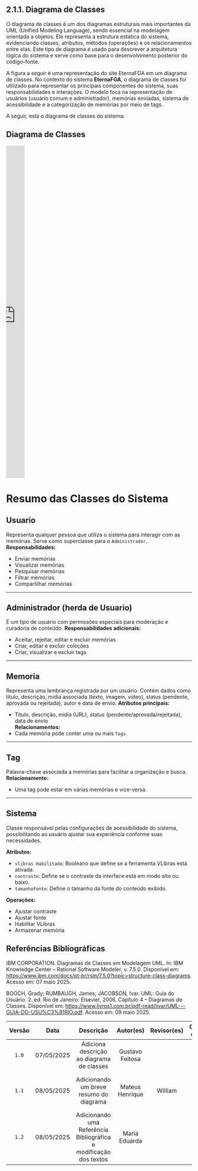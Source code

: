 ## 2.1.1. Diagrama de Classes

O diagrama de classes é um dos diagramas estruturais mais importantes da UML (Unified Modeling Language), sendo essencial na modelagem orientada a objetos. Ele representa a estrutura estática do sistema, evidenciando classes, atributos, métodos (operações) e os relacionamentos entre elas. Este tipo de diagrama é usado para descrever a arquitetura lógica do sistema e serve como base para o desenvolvimento posterior do código-fonte.

A figura a seguir é uma representação do site EternaFGA em um diagrama de classes. No contexto do sistema **EternaFGA**, o diagrama de classes foi utilizado para representar os principais componentes do sistema, suas responsabilidades e interações. O modelo foca na representação de usuários (usuário comum e administrador), memórias enviadas, sistema de acessibilidade e a categorização de memórias por meio de tags.

A seguir, está o diagrama de classes do sistema:
## Diagrama de Classes

<iframe frameborder="0" style="width:10%; height:900px;"
    src="https://viewer.diagrams.net/?tags=%7B%7D&lightbox=1&highlight=0000ff&edit=_blank&layers=1&nav=1&title=Diagrama_Classes.drawio&dark=auto#R%3Cmxfile%3E%3Cdiagram%20id%3D%22C5RBs43oDa-KdzZeNtuy%22%20name%3D%22Page-1%22%3E7VxZc%2BI4EP41VCVbRconxyOQa3czW9lkdmZ2X6YEFlhBthhbXPn12%2FKBL0EMg2Fm4qpUsNqyLPf3davVkt3QB87qzkMz%2BwOzMG1oirVq6NcNTVM1U4UfIVmHkrZihIKJR6yoUiJ4Jq84EiqRdE4s7GcqcsYoJ7OscMRcF494RoY8jy2z1caMZu86QxNcEDyPEC1KPxOL26G0o7UT%2BT0mEzu%2Bs9rqhmccFFeOnsS3kcWWKZF%2B09AHHmM8PHJWA0yF8mK9fP59%2FZk%2BTFt3f%2Fztf0P%2F9P%2F8%2BNenZtjY7T6XbB7Bwy4%2FuOnX6fj2%2FpPx8mX2ePv3UrnrDf9oRpcoC0Tnkb4aWovCTfrx7z%2F%2BvDHQGz3VIwxkk%2Bhc9Bvoha9jZftL4lDkQqk%2FZi5%2Fjs6AqvqIkokLxyN4BuyBYIE9TgCnXnSCsxlIRzah1gNas7l4Up%2Bj0TQu9W3mkVdoFlE4pYIATns8opzWytR4FleCWAGph32o8xirT92IHpDPozojRima%2BWQYdFhUcZA3IW6fcc6cuCE2dy1sRaUNH4IC99h0wzB1o5w3QYvAFdrAqxRlIxDvMHMw99ZQJTpr6uEVkT3qsaEtE3arrUhmp5itgYZCq4osarJpenO3J7BA5E5AB5vbabqSuZ9qlL1f7naIAu4u4rgvtOinuQoHqSdNRAGD5Wwe8rv5y9d195tjTs0H015S9knC5iYUXWi3ofcCpnrEnRRYC4rnKYZSPOZb%2BenP0AjaeAjqXBuJ5Cl6ciFicO2YBtywiWVhN%2BAORxyF9BKEmTHi8kA1Zh%2F%2BoOsD5cpsmNChAZTVpAx%2ForrHB8yFJ0Ak4BMG7i6xz6VM22nrbzNtnUVwX6TTxMpAvANPaY8NiXfKYUdJ4G1s7iROIW%2BJbwDrAESiuRjJjwLo66ZaQFsvoq1LkKVoiOkj8wknTLTvhXVziJ8LVFMrB6phfD%2BohjJ%2B%2Bp3MZ2vc05k19P%2FzFmvpkNMXAuLPAalX5H3ADvhx5F9cNgZao6dE%2F2uzLYdw94RmK0VY3YLwDPvf5sTPAFyDWg5UVStpt5Whqm1BdUwoKKLG9ABMjc6ZMZUNsP1gMubA43JC7Q2wNa7lcW0bZw6czC24YndBakQPiISVAyc9hyBKevd345upNTZm4z%2FnT4thG1PJmNqzHOISoQaLeQUk65n4yWfirfIzY2U7S366mbiUrsVgQczEKQMcw6n483uZiu%2B05h9yKi7tsS4F1MeujX5pQHc4mijnoFQIe9nJutapCHZZIPF%2BMzDHAbVT0m1XhWlrS3CIRpjwJDoECQSIUFlkmCW5%2Fp%2FdsiuDt%2BykTqsqVNwGsIdfMghn4T3wsGZFuTlh%2BWWaqmixdVJo5UhRQ1oOUr3s6FwZpO1tkK5GdE5qTPfH1CybuqkM084WTEeApPcRTWo090jElZ02VYWmVszbZCy0xnMvPLvnjq3ihnesXgKkfi60ClPqrj%2BnMNDeuAvC3scyyZFyH1rJ0MnYkVYri7r2n3XfueGzr9Pp%2FWQ9Gxtfn5qSGROAXMCvTrlWn3Jtqdmcq1GWG52DUq6mkU256mVvV23KVUrSYizYjC4R6Tlhrb%2B%2Bw9lpvT9kslXa42II%2BC72sR2aaz0O6qVzrVWhrrcLiGJrguNxBBRnswlzEb1JpDmdJXUeWJBDFb74BXO%2BjgYKNOcsm6zFrtUT26yhaBHkMNf6aItFGnHiltBY61CKmlBbe%2Ft3n829Ed7x6GqkexjSJrgEqkIvOzH1MEWcLNKVKkAs7nbKUGHKLbZL93WYrdURwhkiBN3I7Y8uPWQfFiLoZjZEKJvd37wgccIQQZWv4tUxQmLJP0%2BQoBY3bwkwOeFzyuo12eqQP3ugIMnkC%2BQt7I88QDAH%2Fq%2B7VnNmHrRPuHtT3uWulAcOgUAuwwFTJKACFdcMOCYDVOWEGz2lfY6Dm%2Fy%2BHND43K8HgQqh1w%2FMBB1t77Z8EBATPK8GvkLgzXMHfprc7Vug8GBtIUT%2FGmYSNfZHxr5z7tBPL87gCiC%2Fow15x5rLKWVDuSPsyZM686JJR3vyLDIClf2qC%2F9ntmdNP%2BWrko9m9%2BFLr9lp2%2FTL7ev9ZOK%2BSl6GfSY%2Bx07p3GHamH%2Bk3GEo%2BoBWmYr7ZhSXNuH4GWgq6iw9NMv6tSIxjpRD1LM5xLbs9Z%2BOhCfqrhzidxFl2z6SBSVDD%2Fn3aEgo4WA%2F4ejfZ4xi5MLsHzlCae7QnzWSj3pYZJF8wyPanQD2CczLho7KBaKcQYeHiKzYZfJtkNtMC1sa5chBrs1uoW2cyjAWurRvWdoHuWcMR74BoyIovnZZaD%2BE0pzop%2FWge1vITjf0XdlPmUGYx%2FiKgKzHxZWXbXFQMfjZH%2F8fMx7Kkpu4NvaIPE46DuiypQ0Z6McIkmQdlsW%2BW1wPepmLEWwQu7VgQ9ZBfmX3DQLfdvTG7cibe59C736xp%2BcNpcBDN2MRrW9z8a2q%2FhDG70kQejVHIXmEbwZFuX5MmnBM2JyjAtymhbzphTcZXgiH1QjeiQ1%2BLsNfcUYzzbCQPri8DPsa3T7V%2B4ySkOegV%2Bxm30%2BInzp8mOxjl1BGKBp6b11ajx6nHD1kr8jIHElX%2B35PIt%2FGqRcgP8VWixXhX8TlgE5Y%2BjdqTBxfr9KFdVwAB7ZOXSSK%2F8btiUJyWVBKrtts6xhSJuL13IaO4rCY2uIhn3WV3eKxa9tneofHrnfzj7fDI7gUdIHWqQqRDSUtP7IgNo1nAGpuBmB2cx%2FX268%2BHIQ9OO5L1sY5WaymObxh9FssTnNYueqo%2Bps8htIjBDagLDG3zZM78sDBdDXF7sPJu%2Bt7Gm9uT4pXZs%2FMXm3LLtlt7N0sZcrrV8Te4gKGenWlFigdjcUpBr6Z79iE60HWYevQKUZHwW8%2F8np7jPhVZR7yyOndYsxtSEZK%2FQh5BzlKxW3FytXVb%2B8bJV05H0ryZYFi%2FvidG5KZg8iQrNfqp4TIKKZ61XdvSGZ%2B4JGgdCRDgmLyqeZwDEs%2BeK3f%2FA8%3D%3C%2Fdiagram%3E%3C%2Fmxfile%3E">
</iframe>

#  Resumo das Classes do Sistema

## Usuario
Representa qualquer pessoa que utiliza o sistema para interagir com as memórias. Serve como superclasse para o `Administrador`.
**Responsabilidades:**
- Enviar memórias
- Visualizar memórias
- Pesquisar memórias
- Filtrar memórias
- Compartilhar memórias

---

## Administrador (herda de Usuario)
É um tipo de usuário com permissões especiais para moderação e curadoria de conteúdo.
**Responsabilidades adicionais:**
- Aceitar, rejeitar, editar e excluir memórias
- Criar, editar e excluir coleções
- Criar, visualizar e excluir tags

---

## Memoria
Representa uma lembrança registrada por um usuário. Contém dados como título, descrição, mídia associada (texto, imagem, vídeo), status (pendente, aprovada ou rejeitada), autor e data de envio.
**Atributos principais:**
- Título, descrição, mídia (URL), status (pendente/aprovada/rejeitada), data de envio  
**Relacionamentos:**
- Cada memória pode conter uma ou mais `Tags`.

---

## Tag
Palavra-chave associada a memórias para facilitar a organização e busca.  
**Relacionamento:**  
- Uma tag pode estar em várias memórias e vice-versa.

---

## Sistema
Classe responsável pelas configurações de acessibilidade do sistema, possibilitando ao usuário ajustar sua experiência conforme suas necessidades.

**Atributos:**
- `vlibras Habilitado`: Booleano que define se a ferramenta VLibras está ativada.  
- `contraste`: Define se o contraste da interface está em modo alto ou baixo.  
- `tamanhoFonte`: Define o tamanho da fonte do conteúdo exibido.  

**Operações:**
- Ajustar contraste  
- Ajustar fonte  
- Habilitar VLibras  
- Armazenar memória  



## Referências Bibliográficas

IBM CORPORATION. Diagramas de Classes em Modelagem UML. In: IBM Knowledge Center – Rational Software Modeler, v. 7.5.0. Disponível em: https://www.ibm.com/docs/pt-br/rsm/7.5.0?topic=structure-class-diagrams. Acesso em: 07 maio 2025.

BOOCH, Grady; RUMBAUGH, James; JACOBSON, Ivar. UML: Guia do Usuário. 2. ed. Rio de Janeiro: Elsevier, 2006. Capítulo 4 – Diagramas de Classes. Disponível em: https://www.livros1.com.br/pdf-read/livar/UML---GUIA-DO-USU%C3%81RIO.pdf. Acesso em: 09 maio 2025.

| Versão | Data | Descrição | Autor(es) | Revisor(es) | Comentário do Revisor |
| :-: | :-: | :-: | :-: | :-: | :-: |
| `1.0` | 07/05/2025  | Adiciona descrição ao diagrama de classes | Gustavo Feitosa | | |
| `1.1` | 08/05/2025  | Adicionando um breve resumo do diagrama | Mateus Henrique | William| Ajustando texto descritivo sobre usuário|
| `1.2` | 08/05/2025  | Adicionando uma Referência Bibliográfica e modificação dos textos| Maria Eduarda | | |